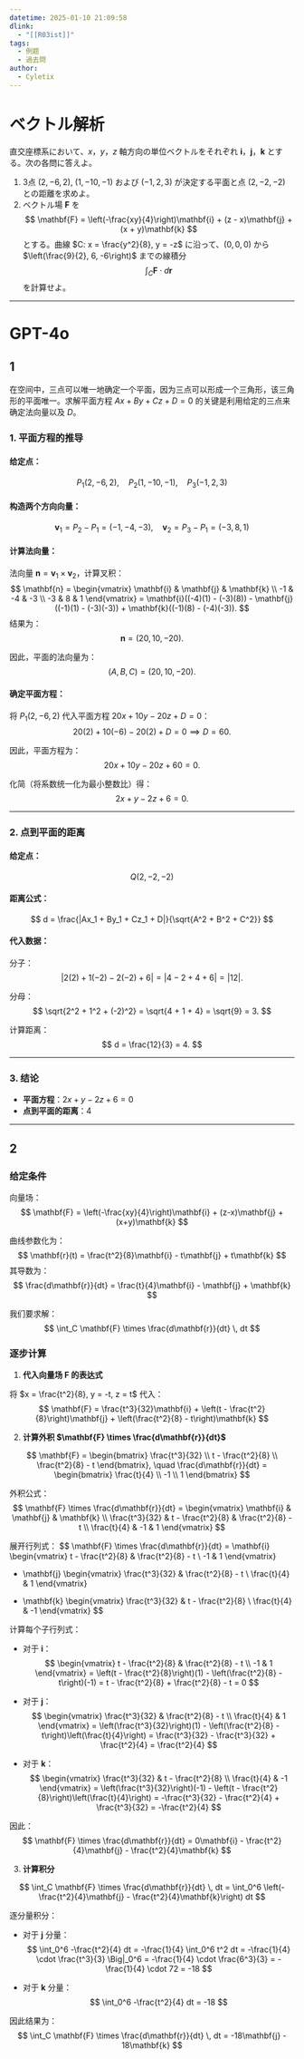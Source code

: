 ```yaml
---
datetime: 2025-01-10 21:09:58
dlink:
  - "[[R03ist]]"
tags:
  - 例题
  - 過去問
author:
  - Cyletix
---
```

# ベクトル解析
直交座標系において、$x$，$y$，$z$ 軸方向の単位ベクトルをそれぞれ $\mathbf{i}$，$\mathbf{j}$，$\mathbf{k}$ とする。次の各問に答えよ。
1. 3点 $(2, -6, 2)$, $(1, -10, -1)$ および $(-1, 2, 3)$ が決定する平面と点 $(2, -2, -2)$ との距離を求めよ。
2. ベクトル場 $\mathbf{F}$ を
$$
\mathbf{F} = \left(-\frac{xy}{4}\right)\mathbf{i} + (z - x)\mathbf{j} + (x + y)\mathbf{k}
$$
とする。曲線 $C: x = \frac{y^2}{8}, y = -z$ に沿って、$(0, 0, 0)$ から $\left(\frac{9}{2}, 6, -6\right)$ までの線積分
$$
\int_C \mathbf{F} \cdot d\mathbf{r}
$$
を計算せよ。


---
# GPT-4o
## 1

在空间中，三点可以唯一地确定一个平面，因为三点可以形成一个三角形，该三角形的平面唯一。求解平面方程 $Ax + By + Cz + D = 0$ 的关键是利用给定的三点来确定法向量以及 $D$。

### 1. 平面方程的推导

#### 给定点：
$$
P_1(2, -6, 2), \quad P_2(1, -10, -1), \quad P_3(-1, 2, 3)
$$
#### 构造两个方向向量：
$$
\mathbf{v}_1 = P_2 - P_1 = (-1, -4, -3), \quad \mathbf{v}_2 = P_3 - P_1 = (-3, 8, 1)
$$
#### 计算法向量：
法向量 $\mathbf{n} = \mathbf{v}_1 \times \mathbf{v}_2$，计算叉积：
$$
\mathbf{n} = \begin{vmatrix}
\mathbf{i} & \mathbf{j} & \mathbf{k} \\
-1 & -4 & -3 \\
-3 & 8 & 1
\end{vmatrix} = \mathbf{i}((-4)(1) - (-3)(8)) - \mathbf{j}((-1)(1) - (-3)(-3)) + \mathbf{k}((-1)(8) - (-4)(-3)).
$$
结果为：
$$
\mathbf{n} = (20, 10, -20).
$$

因此，平面的法向量为：
$$
(A, B, C) = (20, 10, -20).
$$

#### 确定平面方程：
将 $P_1(2, -6, 2)$ 代入平面方程 $20x + 10y - 20z + D = 0$：
$$
20(2) + 10(-6) - 20(2) + D = 0 \implies D = 60.
$$

因此，平面方程为：
$$
20x + 10y - 20z + 60 = 0.
$$

化简（将系数统一化为最小整数比）得：
$$
2x + y - 2z + 6 = 0.
$$

---
### 2. 点到平面的距离

#### 给定点：
$$
Q(2, -2, -2)
$$

#### 距离公式：
$$
d = \frac{|Ax_1 + By_1 + Cz_1 + D|}{\sqrt{A^2 + B^2 + C^2}}
$$

#### 代入数据：
分子：
$$
|2(2) + 1(-2) - 2(-2) + 6| = |4 - 2 + 4 + 6| = |12|.
$$

分母：
$$
\sqrt{2^2 + 1^2 + (-2)^2} = \sqrt{4 + 1 + 4} = \sqrt{9} = 3.
$$

计算距离：
$$
d = \frac{12}{3} = 4.
$$

---

### 3. 结论

- **平面方程**：$2x + y - 2z + 6 = 0$
- **点到平面的距离**：$4$

---
## 2
### 给定条件
向量场：
$$
\mathbf{F} = \left(-\frac{xy}{4}\right)\mathbf{i} + (z-x)\mathbf{j} + (x+y)\mathbf{k}
$$

曲线参数化为：
$$
\mathbf{r}(t) = \frac{t^2}{8}\mathbf{i} - t\mathbf{j} + t\mathbf{k}
$$
其导数为：
$$
\frac{d\mathbf{r}}{dt} = \frac{t}{4}\mathbf{i} - \mathbf{j} + \mathbf{k}
$$

我们要求解：
$$
\int_C \mathbf{F} \times \frac{d\mathbf{r}}{dt} \, dt
$$

### 逐步计算

1. **代入向量场 $\mathbf{F}$ 的表达式**

将 $x = \frac{t^2}{8}, y = -t, z = t$ 代入：
$$
\mathbf{F} = \frac{t^3}{32}\mathbf{i} + \left(t - \frac{t^2}{8}\right)\mathbf{j} + \left(\frac{t^2}{8} - t\right)\mathbf{k}
$$

2. **计算外积 $\mathbf{F} \times \frac{d\mathbf{r}}{dt}$**

$$
\mathbf{F} = \begin{bmatrix} \frac{t^3}{32} \\ t - \frac{t^2}{8} \\ \frac{t^2}{8} - t \end{bmatrix}, \quad 
\frac{d\mathbf{r}}{dt} = \begin{bmatrix} \frac{t}{4} \\ -1 \\ 1 \end{bmatrix}
$$

外积公式：
$$
\mathbf{F} \times \frac{d\mathbf{r}}{dt} = \begin{vmatrix} 
\mathbf{i} & \mathbf{j} & \mathbf{k} \\ 
\frac{t^3}{32} & t - \frac{t^2}{8} & \frac{t^2}{8} - t \\ 
\frac{t}{4} & -1 & 1 
\end{vmatrix}
$$

展开行列式：
$$
\mathbf{F} \times \frac{d\mathbf{r}}{dt} = \mathbf{i} \begin{vmatrix} t - \frac{t^2}{8} & \frac{t^2}{8} - t \\ -1 & 1 \end{vmatrix} 
- \mathbf{j} \begin{vmatrix} \frac{t^3}{32} & \frac{t^2}{8} - t \\ \frac{t}{4} & 1 \end{vmatrix}
+ \mathbf{k} \begin{vmatrix} \frac{t^3}{32} & t - \frac{t^2}{8} \\ \frac{t}{4} & -1 \end{vmatrix}
$$

计算每个子行列式：

- 对于 $\mathbf{i}$：
$$
\begin{vmatrix} t - \frac{t^2}{8} & \frac{t^2}{8} - t \\ -1 & 1 \end{vmatrix} = \left(t - \frac{t^2}{8}\right)(1) - \left(\frac{t^2}{8} - t\right)(-1) = t - \frac{t^2}{8} + \frac{t^2}{8} - t = 0
$$

- 对于 $\mathbf{j}$：
$$
\begin{vmatrix} \frac{t^3}{32} & \frac{t^2}{8} - t \\ \frac{t}{4} & 1 \end{vmatrix} = \left(\frac{t^3}{32}\right)(1) - \left(\frac{t^2}{8} - t\right)\left(\frac{t}{4}\right) = \frac{t^3}{32} - \frac{t^3}{32} + \frac{t^2}{4} = \frac{t^2}{4}
$$

- 对于 $\mathbf{k}$：
$$
\begin{vmatrix} \frac{t^3}{32} & t - \frac{t^2}{8} \\ \frac{t}{4} & -1 \end{vmatrix} = \left(\frac{t^3}{32}\right)(-1) - \left(t - \frac{t^2}{8}\right)\left(\frac{t}{4}\right) = -\frac{t^3}{32} - \frac{t^2}{4} + \frac{t^3}{32} = -\frac{t^2}{4}
$$

因此：
$$
\mathbf{F} \times \frac{d\mathbf{r}}{dt} = 0\mathbf{i} - \frac{t^2}{4}\mathbf{j} - \frac{t^2}{4}\mathbf{k}
$$

3. **计算积分**

$$
\int_C \mathbf{F} \times \frac{d\mathbf{r}}{dt} \, dt = \int_0^6 \left(-\frac{t^2}{4}\mathbf{j} - \frac{t^2}{4}\mathbf{k}\right) dt
$$

逐分量积分：

- 对于 $\mathbf{j}$ 分量：
$$
\int_0^6 -\frac{t^2}{4} dt = -\frac{1}{4} \int_0^6 t^2 dt = -\frac{1}{4} \cdot \frac{t^3}{3} \Big|_0^6 = -\frac{1}{4} \cdot \frac{6^3}{3} = -\frac{1}{4} \cdot 72 = -18
$$

- 对于 $\mathbf{k}$ 分量：
$$
\int_0^6 -\frac{t^2}{4} dt = -18
$$

因此结果为：
$$
\int_C \mathbf{F} \times \frac{d\mathbf{r}}{dt} \, dt = -18\mathbf{j} - 18\mathbf{k}
$$
